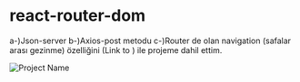 # react-router-dom

   a-)Json-server
   b-)Axios-post metodu
   c-)Router de olan navigation  (safalar arası gezinme) özelliğini (Link  to ) ile projeme dahil ettim.
      
![Project Name](https://user-images.githubusercontent.com/114434307/209569696-e193e83c-de99-4d8a-baf9-dba366d7ac2c.gif)
